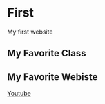 # First
My first website

## My Favorite Class

## My Favorite Webiste

[Youtube](https://www.youtube.com/)
